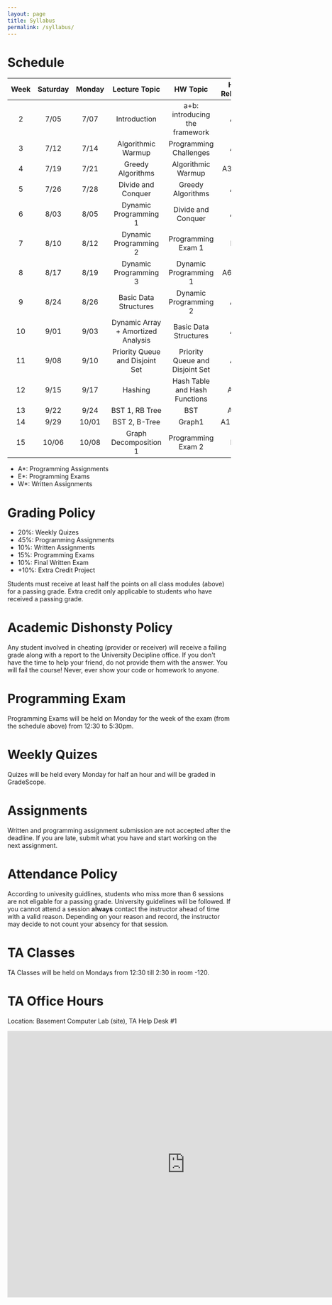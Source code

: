 ```yaml
---
layout: page
title: Syllabus
permalink: /syllabus/
---
```


# Schedule

|Week|Saturday|Monday |    Lecture Topic                  | HW Topic                       |HW Release|   TA1    |    TA2     |Occasion|
|:--:|:------:|:-----:|:---------------------------------:|:------------------------------:|:------:|:----------:|:----------:|--------|
| 2  |  7/05  |  7/07 | Introduction                      | a+b: introducing the framework | A1     |  Mirzajani | Hashemi | |
| 3  |  7/12  |  7/14 | Algorithmic Warmup                | Programming  Challenges        | A2     |  Sheikhi   | Nobakhtian | |
| 4  |  7/19  |  7/21 | Greedy Algorithms                 | Algorithmic Warmup             | A3, W1 |  Hosseini  | Namazi| |
| 5  |  7/26  |  7/28 | Divide and Conquer                | Greedy Algorithms              | A4     |  Zeynolabedin | Rostamkhani | Saturaday Off|
| 6  |  8/03  |  8/05 | Dynamic Programming 1             | Divide and Conquer             | A5     | Lotfollahi | Nazarzadeh | |
| 7  |  8/10  |  8/12 | Dynamic Programming 2             | Programming Exam 1             | E1     |  Mirzajani | Hashemi   | |
| 8  |  8/17  |  8/19 | Dynamic Programming 3             | Dynamic Programming 1          | A6, W2 |  Sheikhi   | Nobakhtian  | |
| 9  |  8/24  |  8/26 | Basic Data Structures             | Dynamic Programming 2          | A7     |  Hosseini | Namazi     | |
| 10 |  9/01  |  9/03 | Dynamic Array + Amortized Analysis| Basic Data Structures          | A8     |  Zeynolabedin | Rostamkhani     | |
| 11 |  9/08  |  9/10 | Priority Queue and Disjoint Set   | Priority Queue and Disjoint Set| A9     | Lotfollahi | Nazarzadeh  | |
| 12 |  9/15  |  9/17 | Hashing                           | Hash Table and Hash Functions  | A10    |  Mirzajani | Hashemi  | |
| 13 |  9/22  |  9/24 | BST 1, RB Tree                    | BST                            | A11    |  Sheikhi   | Nobakhtian    | |
| 14 |  9/29  | 10/01 | BST 2, B-Tree                     | Graph1                         | A12,W3 |  Hosseini | Namazi | |
| 15 | 10/06  | 10/08 | Graph Decomposition 1             | Programming Exam 2             | E2     |  Zeynolabedin | Rostamkhani    | |

  * A*: Programming Assignments
  * E*: Programming Exams
  * W*: Written Assignments

# Grading Policy
  * 20%: Weekly Quizes
  * 45%: Programming Assignments
  * 10%: Written Assignments
  * 15%: Programming Exams
  * 10%: Final Written Exam
  * +10%: Extra Credit Project

Students must receive at least half the points on all class modules (above) for a passing grade. Extra credit only applicable to students who have received a passing grade. 

# Academic Dishonsty Policy
Any student involved in cheating (provider or receiver) will receive a failing grade along with a report to the University Decipline office. If you don't have the time to help your friend, do not provide them with the answer. You will fail the course! Never, ever show your code or homework to anyone. 

# Programming Exam
Programming Exams will be held on Monday for the week of the exam (from the schedule above) from 12:30 to 5:30pm.

# Weekly Quizes
Quizes will be held every Monday for half an hour and will be graded in GradeScope. 

# Assignments
Written and programming assignment submission are not accepted after the deadline. If you are late, submit what you have and start working on the next assignment.

# Attendance Policy
According to univesity guidlines, students who miss more than 6 sessions are not eligable for a passing grade. University guidelines will be followed. If you cannot attend a session **always** contact the instructor ahead of time with a valid reason. Depending on your reason and record, the instructor may decide to not count your absency for that session.

# TA Classes
TA Classes will be held on Mondays from 12:30 till 2:30 in room -120.

# TA Office Hours
Location: Basement Computer Lab (site), TA Help Desk #1

<iframe src="https://calendar.google.com/calendar/embed?height=600&amp;wkst=7&amp;bgcolor=%2333B679&amp;ctz=Asia%2FTehran&amp;src=NXBlZzdzYms0ZXFpZXFqZjdlanJiMXFqa2dAZ3JvdXAuY2FsZW5kYXIuZ29vZ2xlLmNvbQ&amp;color=%237986CB&amp;mode=WEEK" style="border-width:0" width="800" height="600" frameborder="0" scrolling="no"></iframe>